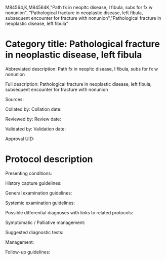M84564,K,M84564K,"Path fx in neopltc disease, l fibula, subs for fx w nonunion", "Pathological fracture in neoplastic disease, left fibula, subsequent encounter for fracture with nonunion","Pathological fracture in neoplastic disease, left fibula"
# Category title: Pathological fracture in neoplastic disease, left fibula

Abbreviated description: Path fx in neopltc disease, l fibula, subs for fx w nonunion

Full description: Pathological fracture in neoplastic disease, left fibula, subsequent encounter for fracture with nonunion

Sources:

Collated by:
Collation date:

Reviewed by:
Review date:

Validated by:
Validation date:

Approval UID:

# Protocol description

Presenting conditions:

History capture guidelines:

General examination guidelines:

Systemic examination guidelines:

Possible differential diagnoses with links to related protocols:

Symptomatic / Palliative management:

Suggested diagnostic tests:

Management:

Follow-up guidelines:
